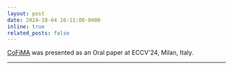 ```yaml
---
layout: post
date: 2024-10-04 16:11:00-0400
inline: true
related_posts: false
---
```


[CoFiMA](https://arxiv.org/abs/2312.08977) was presented as an Oral paper at ECCV'24, Milan, Italy.

---
